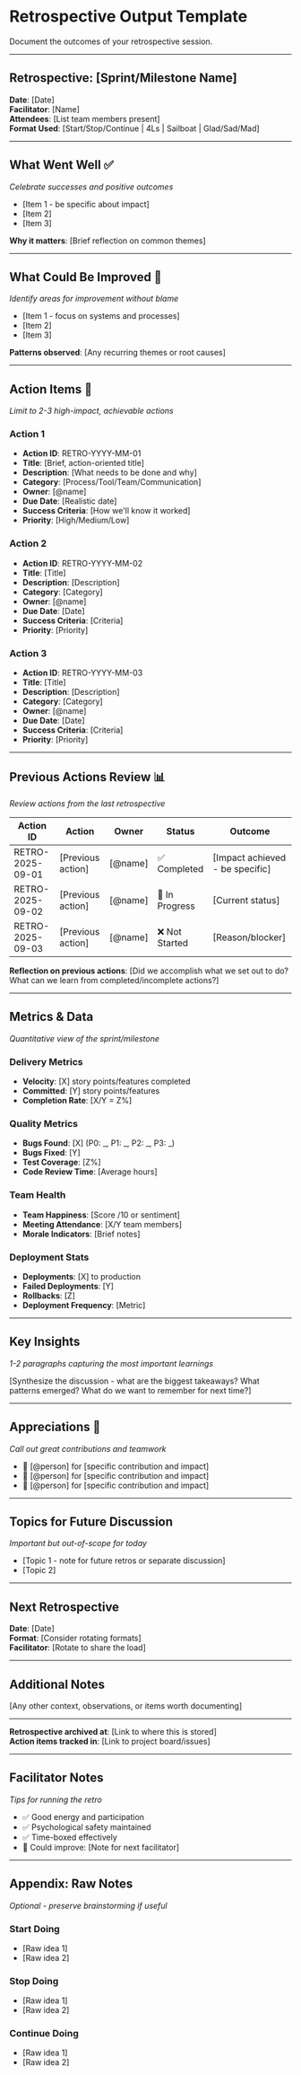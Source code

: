 # Retrospective Output Template

Document the outcomes of your retrospective session.

---

## Retrospective: [Sprint/Milestone Name]

**Date**: [Date]  
**Facilitator**: [Name]  
**Attendees**: [List team members present]  
**Format Used**: [Start/Stop/Continue | 4Ls | Sailboat | Glad/Sad/Mad]

---

## What Went Well ✅

*Celebrate successes and positive outcomes*

- [Item 1 - be specific about impact]
- [Item 2]
- [Item 3]

**Why it matters**: [Brief reflection on common themes]

---

## What Could Be Improved 🔄

*Identify areas for improvement without blame*

- [Item 1 - focus on systems and processes]
- [Item 2]
- [Item 3]

**Patterns observed**: [Any recurring themes or root causes]

---

## Action Items 🎯

*Limit to 2-3 high-impact, achievable actions*

### Action 1
- **Action ID**: RETRO-YYYY-MM-01
- **Title**: [Brief, action-oriented title]
- **Description**: [What needs to be done and why]
- **Category**: [Process/Tool/Team/Communication]
- **Owner**: [@name]
- **Due Date**: [Realistic date]
- **Success Criteria**: [How we'll know it worked]
- **Priority**: [High/Medium/Low]

### Action 2
- **Action ID**: RETRO-YYYY-MM-02
- **Title**: [Title]
- **Description**: [Description]
- **Category**: [Category]
- **Owner**: [@name]
- **Due Date**: [Date]
- **Success Criteria**: [Criteria]
- **Priority**: [Priority]

### Action 3
- **Action ID**: RETRO-YYYY-MM-03
- **Title**: [Title]
- **Description**: [Description]
- **Category**: [Category]
- **Owner**: [@name]
- **Due Date**: [Date]
- **Success Criteria**: [Criteria]
- **Priority**: [Priority]

---

## Previous Actions Review 📊

*Review actions from the last retrospective*

| Action ID | Action | Owner | Status | Outcome |
|-----------|--------|-------|--------|---------|
| RETRO-2025-09-01 | [Previous action] | [@name] | ✅ Completed | [Impact achieved - be specific] |
| RETRO-2025-09-02 | [Previous action] | [@name] | 🔄 In Progress | [Current status] |
| RETRO-2025-09-03 | [Previous action] | [@name] | ❌ Not Started | [Reason/blocker] |

**Reflection on previous actions**:
[Did we accomplish what we set out to do? What can we learn from completed/incomplete actions?]

---

## Metrics & Data

*Quantitative view of the sprint/milestone*

### Delivery Metrics
- **Velocity**: [X] story points/features completed
- **Committed**: [Y] story points/features
- **Completion Rate**: [X/Y = Z%]

### Quality Metrics
- **Bugs Found**: [X] (P0: _, P1: _, P2: _, P3: _)
- **Bugs Fixed**: [Y]
- **Test Coverage**: [Z%]
- **Code Review Time**: [Average hours]

### Team Health
- **Team Happiness**: [Score /10 or sentiment]
- **Meeting Attendance**: [X/Y team members]
- **Morale Indicators**: [Brief notes]

### Deployment Stats
- **Deployments**: [X] to production
- **Failed Deployments**: [Y]
- **Rollbacks**: [Z]
- **Deployment Frequency**: [Metric]

---

## Key Insights

*1-2 paragraphs capturing the most important learnings*

[Synthesize the discussion - what are the biggest takeaways? What patterns emerged? What do we want to remember for next time?]

---

## Appreciations 🌟

*Call out great contributions and teamwork*

- 🌟 [@person] for [specific contribution and impact]
- 🌟 [@person] for [specific contribution and impact]
- 🌟 [@person] for [specific contribution and impact]

---

## Topics for Future Discussion

*Important but out-of-scope for today*

- [Topic 1 - note for future retros or separate discussion]
- [Topic 2]

---

## Next Retrospective

**Date**: [Date]  
**Format**: [Consider rotating formats]  
**Facilitator**: [Rotate to share the load]

---

## Additional Notes

[Any other context, observations, or items worth documenting]

---

**Retrospective archived at**: [Link to where this is stored]  
**Action items tracked in**: [Link to project board/issues]  

---

## Facilitator Notes

*Tips for running the retro*

- ✅ Good energy and participation
- ✅ Psychological safety maintained
- ✅ Time-boxed effectively
- 🔄 Could improve: [Note for next facilitator]

---

## Appendix: Raw Notes

*Optional - preserve brainstorming if useful*

### Start Doing
- [Raw idea 1]
- [Raw idea 2]

### Stop Doing
- [Raw idea 1]
- [Raw idea 2]

### Continue Doing
- [Raw idea 1]
- [Raw idea 2]
